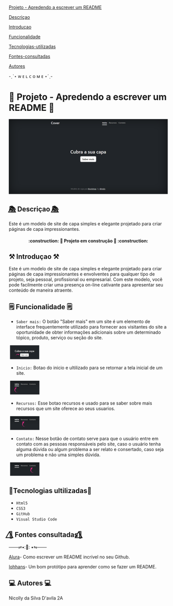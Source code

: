 [ Projeto - Apredendo a escrever um README](#projeto---apredendo-a-escrever-um-readme)

[Descriçao](#descri%C3%A7ao)  

[Introduçao](#introdu%C3%A7ao)  

[Funcionalidade](#funcionalidade) 

[Tecnologias-utilizadas](#tecnologias-ultilizadas)  

[Fontes-consultadas](#fontes-consultadas)

[Autores](#autores)  

-ˏˋ⋆ ᴡ ᴇ ʟ ᴄ ᴏ ᴍ ᴇ ⋆ˊˎ-

# 🔭 Projeto - Apredendo a escrever um README 🚀

![image info](_img/tela.png)
## 📚⃤  Descriçao 📚⃤

  Este é um modelo de site de capa simples e elegante projetado para criar páginas de capa impressionantes. 

   <h4 align="center"> 
    :construction: 🚧 Projeto em construção 🚧 :construction:</h4>

## ⚒ Introduçao ⚒

Este é um modelo de site de capa simples e elegante projetado para criar páginas de capa impressionantes e envolventes para qualquer tipo de projeto, seja pessoal, profissional ou empresarial. Com este modelo, você pode facilmente criar uma presença on-line cativante para apresentar seu conteúdo de maneira atraente.


## 🗒 Funcionalidade 🗒

- ``Saber mais:`` O botão "Saber mais" em um site é um elemento de interface frequentemente utilizado para fornecer aos visitantes do site a oportunidade de obter informações adicionais sobre um determinado tópico, produto, serviço ou seção do site. 

 <img src="_img/Saber mais.png" width="20%">

- ``Inicio:`` Botao do inicio e ultilizado para se retornar a tela inicial de um site.

 <img src="_img/Inicio.png" width="20%">

- ``Recursos:`` Esse botao recursos e usado para se saber sobre mais recursos que um site oferece ao seus usuarios.

 <img src="_img/Recursos.png" width="20%">

- ``Contato:`` Nesse botão de contato serve para que o usuário entre em contato com as pessoas responsáveis pelo site, caso o usuário tenha alguma dúvida ou algum problema a ser relato e consertado, caso seja um problema e não uma simples dúvida.

 <img src="_img/Contatos.png" width="20%">

## 🔧Tecnologias ultilizadas🔨
- ``Html5``
- ``CSS3``
- ``GitHub``
- ``Visual Studio Code``

## 🌸⃤ Fontes consultadas🌸⃤

 ───⇌•:🌷: •⇋───

 [Alura](https://www.alura.com.br/artigos/escrever-bom-readme)- Como escrever um README incrível no seu Github.

 [lohhans](https://github.com/lohhans/lohhans)- Um bom protótipo para aprender como se fazer um README. 


## 💻 Autores 💻

 Nicolly da Silva D'avila 2A